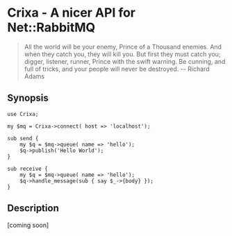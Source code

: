 # Crixa - A nicer API for Net::RabbitMQ

> All the world will be your enemy, Prince of a Thousand enemies. And when 
> they catch you, they will kill you. But first they must catch you; digger,
> listener, runner, Prince with the swift warning. Be cunning, and full of
> tricks, and your people will never be destroyed. -- Richard Adams

## Synopsis

    use Crixa;

    my $mq = Crixa->connect( host => 'localhost');

    sub send {
        my $q = $mq->queue( name => 'hello');
        $q->publish('Hello World');
    }

    sub receive {
        my $q = $mq->queue( name => 'hello');
        $q->handle_message(sub { say $_->{body} });
    }

## Description

[coming soon]